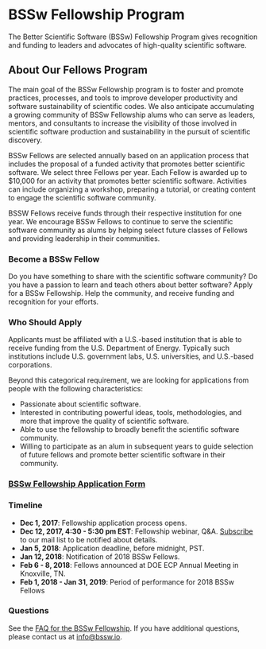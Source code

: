 # BSSw Fellowship Program 

The Better Scientific Software (BSSw) Fellowship Program gives recognition and funding to leaders and advocates of high-quality scientific software.  

## About Our Fellows Program

The main goal of the BSSw Fellowship program is to foster and promote practices, processes, and tools to improve developer productivity and software sustainability of scientific codes.  We also anticipate accumulating a growing community of BSSw Fellowship alums who can serve as leaders, mentors, and consultants to increase the visibility of those involved in scientific software production and sustainability in the pursuit of scientific discovery.

BSSw Fellows are selected annually based on an application process that includes the proposal of a funded activity that promotes better scientific software.  We select three Fellows per year.  Each Fellow is awarded up to $10,000 for an activity that promotes better scientific software.  Activities can include organizing a workshop, preparing a tutorial, or creating content to engage the scientific software community.

BSSW Fellows receive funds through their respective institution for one year.  We encourage BSSw Fellows to continue to serve the scientific software community as alums by helping select future classes of Fellows and providing leadership in their communities.

### Become a BSSw Fellow

Do you have something to share with the scientific software community?  Do you have a passion to learn and teach others about better software?  Apply for a BSSw Fellowship.  Help the community, and receive funding and recognition for your efforts.  

### Who Should Apply

Applicants must be affiliated with a U.S.-based institution that is able to receive funding from the U.S. Department of Energy.  Typically such institutions include U.S. government labs, U.S. universities, and U.S.-based corporations.  

Beyond this categorical requirement, we are looking for applications from people with the following characteristics:
- Passionate about scientific software.
- Interested in contributing powerful ideas, tools, methodologies, and more that improve the quality of scientific software.
- Able to use the fellowship to broadly benefit the scientific software community.
- Willing to participate as an alum in subsequent years to guide selection of future fellows and promote better scientific software in their community.

### [BSSw Fellowship Application Form](https://docs.google.com/forms/d/e/1FAIpQLSfC4bvRO-hm9WcmX0Q-WhM7l0X0V9cLDvKtLToQlRhw3UikjQ/viewform)

### Timeline

- **Dec 1, 2017**: Fellowship application process opens.
- **Dec 12, 2017, 4:30 - 5:30 pm EST**: Fellowship webinar, Q&A. [Subscribe](https://bssw.io/pages/receive-our-email-digest) to our mail list to be notified about details.
- **Jan 5, 2018**: Application deadline, before midnight, PST.
- **Jan 12, 2018**: Notification of 2018 BSSw Fellows.
- **Feb 6 - 8, 2018**: Fellows announced at DOE ECP Annual Meeting in Knoxville, TN.
- **Feb 1, 2018 - Jan 31, 2019**: Period of performance for 2018 BSSw Fellows  

### Questions

See the [FAQ for the BSSw Fellowship](https://bssw.io/blog_posts/new-faq-list-for-bssw-fellowship-program-applications-due-by-jan-5-2018).  If you have additional questions, please contact us at <info@bssw.io>.
